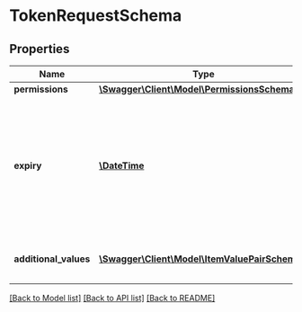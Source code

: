 # TokenRequestSchema

## Properties
Name | Type | Description | Notes
------------ | ------------- | ------------- | -------------
**permissions** | [**\Swagger\Client\Model\PermissionsSchema**](PermissionsSchema.md) |  | 
**expiry** | [**\DateTime**](\DateTime.md) | Expiration of the token. This should not be set far in the future, as there is no way to invalidate an individual token. | 
**additional_values** | [**\Swagger\Client\Model\ItemValuePairSchema[]**](ItemValuePairSchema.md) | Additional values to be included in the token | [optional] 

[[Back to Model list]](../README.md#documentation-for-models) [[Back to API list]](../README.md#documentation-for-api-endpoints) [[Back to README]](../README.md)



